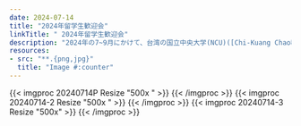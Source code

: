 ```yaml
---
date: 2024-07-14
title: "2024年留学生歓迎会"
linkTitle: " 2024年留学生歓迎会"
description: "2024年の7~9月にかけて、台湾の国立中央大学(NCU)([Chi-Kuang Chao教授](https://scholars.ncu.edu.tw/en/persons/chi-kuang-chao))の研究室から亀田研へ合計5人の生徒が短期留学をしに来てくれました！留学中は平面アンテナの設計から解析、NCフライスを使って製作まで行ってもらいました。<br>4週間という短時間ですが国際交流や宇宙工学という研究分野を通して交流ができて貴重な体験ができました。"
resources:
- src: "**.{png,jpg}"
  title: "Image #:counter"
---
```



{{< imgproc 20240714P Resize "500x " >}}
{{< /imgproc >}} 
{{< imgproc 20240714-2 Resize "500x " >}}
{{< /imgproc >}} 
{{< imgproc 20240714-3 Resize "500x" >}}
{{< /imgproc >}} 


